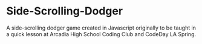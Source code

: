 # Side-Scrolling-Dodger
A side-scrolling dodger game created in Javascript originally to be taught in a quick lesson at Arcadia High School Coding Club and CodeDay LA Spring. 
